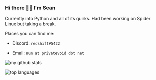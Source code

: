 ### Hi there 👋🏻 I'm Sean

Currently into Python and all of its quirks. Had been working on Spider Linux but taking a break.

Places you can find me:

* Discord: `redshift#5422`

* Email: `num at privatevoid dot net`

![my github stats](https://github-readme-stats.vercel.app/api?username=redshifttt&show_icons=true&theme=tokyonight)

![top languages](https://github-readme-stats.vercel.app/api/top-langs/?username=redshifttt&layout=compact)
